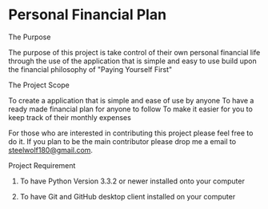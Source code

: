 Personal Financial Plan
=====================

The Purpose

The purpose of this project is take control of their own personal financial life through the use of the application that is simple and easy to use build upon the financial philosophy of "Paying Yourself First"

The Project Scope

To create a application that is simple and ease of use by anyone
To have a ready made financial plan for anyone to follow
To make it easier for you to keep track of their monthly expenses

For those who are interested in contributing this project please feel free to do it. If you plan to be the main contributor please drop me a email to steelwolf180@gmail.com.

Project Requirement

1) To have Python Version 3.3.2 or newer installed onto your computer

2) To have Git and GitHub desktop client installed on your computer
